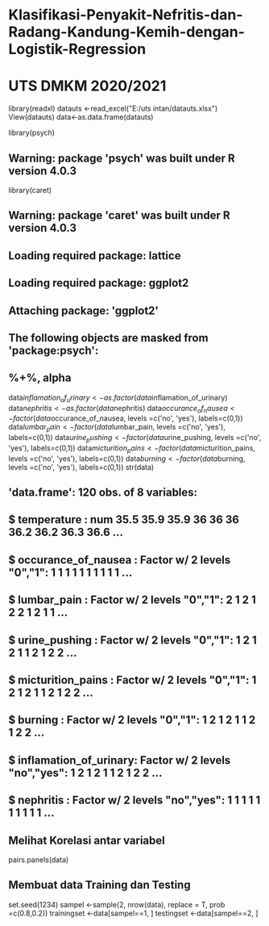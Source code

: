 # Klasifikasi-Penyakit-Nefritis-dan-Radang-Kandung-Kemih-dengan-Logistik-Regression
# UTS DMKM 2020/2021

library(readxl)
datauts <-read_excel("E:/uts intan/datauts.xlsx")
View(datauts)
data<-as.data.frame(datauts)

library(psych)
## Warning: package 'psych' was built under R version 4.0.3
library(caret)
## Warning: package 'caret' was built under R version 4.0.3
## Loading required package: lattice
## Loading required package: ggplot2
## 
## Attaching package: 'ggplot2'
## The following objects are masked from 'package:psych':
## 
##     %+%, alpha

data$inflamation_of_urinary<-as.factor(data$inflamation_of_urinary)
data$nephritis<-as.factor(data$nephritis)
data$occurance_of_nausea<-factor(data$occurance_of_nausea, levels =c('no', 'yes'), labels=c(0,1))
data$lumbar_pain<-factor(data$lumbar_pain, levels =c('no', 'yes'), labels=c(0,1))
data$urine_pushing<-factor(data$urine_pushing, levels =c('no', 'yes'), labels=c(0,1))
data$micturition_pains<-factor(data$micturition_pains, levels =c('no', 'yes'), labels=c(0,1))
data$burning<-factor(data$burning, levels =c('no', 'yes'), labels=c(0,1))
str(data)

## 'data.frame':    120 obs. of  8 variables:
##  $ temperature           : num  35.5 35.9 35.9 36 36 36 36.2 36.2 36.3 36.6 ...
##  $ occurance_of_nausea   : Factor w/ 2 levels "0","1": 1 1 1 1 1 1 1 1 1 1 ...
##  $ lumbar_pain           : Factor w/ 2 levels "0","1": 2 1 2 1 2 2 1 2 1 1 ...
##  $ urine_pushing         : Factor w/ 2 levels "0","1": 1 2 1 2 1 1 2 1 2 2 ...
##  $ micturition_pains     : Factor w/ 2 levels "0","1": 1 2 1 2 1 1 2 1 2 2 ...
##  $ burning               : Factor w/ 2 levels "0","1": 1 2 1 2 1 1 2 1 2 2 ...
##  $ inflamation_of_urinary: Factor w/ 2 levels "no","yes": 1 2 1 2 1 1 2 1 2 2 ...
##  $ nephritis             : Factor w/ 2 levels "no","yes": 1 1 1 1 1 1 1 1 1 1 ...

## Melihat Korelasi antar variabel
pairs.panels(data)

## Membuat data Training dan Testing
set.seed(1234)
sampel <-sample(2, nrow(data), replace = T, prob =c(0.8,0.2))
trainingset <-data[sampel==1, ]
testingset <-data[sampel==2, ]

